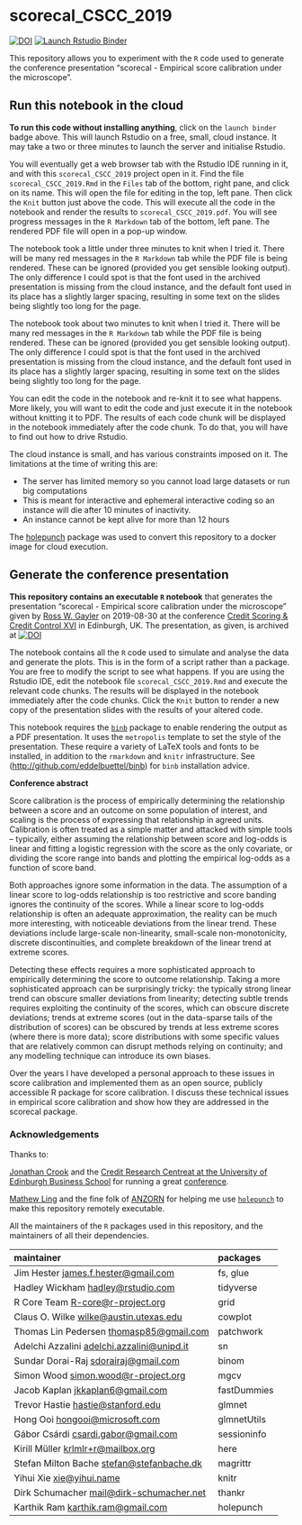 
<!-- README.md is generated from README.Rmd. Please edit that file -->

# scorecal\_CSCC\_2019

<!-- badges: start -->

[![DOI](https://zenodo.org/badge/205238383.svg)](https://zenodo.org/badge/latestdoi/205238383)
[![Launch Rstudio
Binder](http://mybinder.org/badge_logo.svg)](https://mybinder.org/v2/gh/rgayler/scorecal_CSCC_2019/master?urlpath=rstudio)
<!-- badges: end -->

This repository allows you to experiment with the `R` code used to
generate the conference presentation “scorecal - Empirical score
calibration under the microscope”.

## Run this notebook in the cloud

**To run this code without installing anything**, click on the `launch
binder` badge above. This will launch Rstudio on a free, small, cloud
instance. It may take a two or three minutes to launch the server and
initialise Rstudio.

You will eventually get a web browser tab with the Rstudio IDE running
in it, and with this `scorecal_CSCC_2019` project open in it. Find the
file `scorecal_CSCC_2019.Rmd` in the `Files` tab of the bottom, right
pane, and click on its name. This will open the file for editing in the
top, left pane. Then click the `Knit` button just above the code. This
will execute all the code in the notebook and render the results to
`scorecal_CSCC_2019.pdf`. You will see progress messages in the `R
Markdown` tab of the bottom, left pane. The rendered PDF file will open
in a pop-up window.

The notebook took a little under three minutes to knit when I tried it.
There will be many red messages in the `R Markdown` tab while the PDF
file is being rendered. These can be ignored (provided you get sensible
looking output). The only difference I could spot is that the font used
in the archived presentation is missing from the cloud instance, and the
default font used in its place has a slightly larger spacing, resulting
in some text on the slides being slightly too long for the page.

The notebook took about two minutes to knit when I tried it. There will
be many red messages in the `R Markdown` tab while the PDF file is being
rendered. These can be ignored (provided you get sensible looking
output). The only difference I could spot is that the font used in the
archived presentation is missing from the cloud instance, and the
default font used in its place has a slightly larger spacing, resulting
in some text on the slides being slightly too long for the page.

You can edit the code in the notebook and re-knit it to see what
happens. More likely, you will want to edit the code and just execute it
in the notebook without knitting it to PDF. The results of each code
chunk will be displayed in the notebook immediately after the code
chunk. To do that, you will have to find out how to drive Rstudio.

The cloud instance is small, and has various constraints imposed on it.
The limitations at the time of writing this are:

  - The server has limited memory so you cannot load large datasets or
    run big computations
  - This is meant for interactive and ephemeral interactive coding so an
    instance will die after 10 minutes of inactivity.
  - An instance cannot be kept alive for more than 12 hours

The [holepunch](https://github.com/karthik/holepunch) package was used
to convert this repository to a docker image for cloud execution.

## Generate the conference presentation

**This repository contains an executable `R` notebook** that generates
the presentation “scorecal - Empirical score calibration under the
microscope” given by [Ross W. Gayler](http://www.rossgayler.com) on
2019-08-30 at the conference [Credit Scoring & Credit Control
XVI](http://crc.business-school.ed.ac.uk/category/conference-papers/2019/)
in Edinburgh, UK. The presentation, as given, is archived at
[![DOI](https://zenodo.org/badge/DOI/10.5281/zenodo.3381658.svg)](https://doi.org/10.5281/zenodo.3381658)

The notebook contains all the `R` code used to simulate and analyse the
data and generate the plots. This is in the form of a script rather than
a package. You are free to modify the script to see what happens. If you
are using the Rstudio IDE, edit the notebook file
`scorecal_CSCC_2019.Rmd` and execute the relevant code chunks. The
results will be displayed in the notebook immediately after the code
chunks. Click the `Knit` button to render a new copy of the presentation
slides with the results of your altered code.

This notebook requires the [`binb`](http://github.com/eddelbuettel/binb)
package to enable rendering the output as a PDF presentation. It uses
the `metropolis` template to set the style of the presentation. These
require a variety of LaTeX tools and fonts to be installed, in addition
to the `rmarkdown` and `knitr` infrastructure. See
(<http://github.com/eddelbuettel/binb>) for `binb` installation advice.

**Conference abstract**

Score calibration is the process of empirically determining the
relationship between a score and an outcome on some population of
interest, and scaling is the process of expressing that relationship in
agreed units. Calibration is often treated as a simple matter and
attacked with simple tools – typically, either assuming the relationship
between score and log-odds is linear and fitting a logistic regression
with the score as the only covariate, or dividing the score range into
bands and plotting the empirical log-odds as a function of score band.

Both approaches ignore some information in the data. The assumption of a
linear score to log-odds relationship is too restrictive and score
banding ignores the continuity of the scores. While a linear score to
log-odds relationship is often an adequate approximation, the reality
can be much more interesting, with noticeable deviations from the linear
trend. These deviations include large-scale non-linearity, small-scale
non-monotonicity, discrete discontinuities, and complete breakdown of
the linear trend at extreme scores.

Detecting these effects requires a more sophisticated approach to
empirically determining the score to outcome relationship. Taking a more
sophisticated approach can be surprisingly tricky: the typically strong
linear trend can obscure smaller deviations from linearity; detecting
subtle trends requires exploiting the continuity of the scores, which
can obscure discrete deviations; trends at extreme scores (out in the
data-sparse tails of the distribution of scores) can be obscured by
trends at less extreme scores (where there is more data); score
distributions with some specific values that are relatively common can
disrupt methods relying on continuity; and any modelling technique can
introduce its own biases.

Over the years I have developed a personal approach to these issues in
score calibration and implemented them as an open source, publicly
accessible R package for score calibration. I discuss these technical
issues in empirical score calibration and show how they are addressed in
the scorecal package.

### Acknowledgements

Thanks to:

[Jonathan
Crook](http://www.business-school.ed.ac.uk/staff/jonathan-crook) and the
[Credit Research Centreat at the University of Edinburgh Business
School](https://crc.business-school.ed.ac.uk/) for running a great
[conference](https://crc.business-school.ed.ac.uk/conferences/).

[Mathew Ling](http://www.mathewling.com/) and the fine folk of
[ANZORN](http://www.anzopenresearch.org/) for helping me use
[`holepunch`](https://github.com/karthik/holepunch) to make this
repository remotely executable.

All the maintainers of the `R` packages used in this repository, and the
maintainers of all their dependencies.

| maintainer                                   | packages    |
| :------------------------------------------- | :---------- |
| Jim Hester <james.f.hester@gmail.com>        | fs, glue    |
| Hadley Wickham <hadley@rstudio.com>          | tidyverse   |
| R Core Team <R-core@r-project.org>           | grid        |
| Claus O. Wilke <wilke@austin.utexas.edu>     | cowplot     |
| Thomas Lin Pedersen <thomasp85@gmail.com>    | patchwork   |
| Adelchi Azzalini <adelchi.azzalini@unipd.it> | sn          |
| Sundar Dorai-Raj <sdorairaj@gmail.com>       | binom       |
| Simon Wood <simon.wood@r-project.org>        | mgcv        |
| Jacob Kaplan <jkkaplan6@gmail.com>           | fastDummies |
| Trevor Hastie <hastie@stanford.edu>          | glmnet      |
| Hong Ooi <hongooi@microsoft.com>             | glmnetUtils |
| Gábor Csárdi <csardi.gabor@gmail.com>        | sessioninfo |
| Kirill Müller <krlmlr+r@mailbox.org>         | here        |
| Stefan Milton Bache <stefan@stefanbache.dk>  | magrittr    |
| Yihui Xie <xie@yihui.name>                   | knitr       |
| Dirk Schumacher <mail@dirk-schumacher.net>   | thankr      |
| Karthik Ram <karthik.ram@gmail.com>          | holepunch   |
